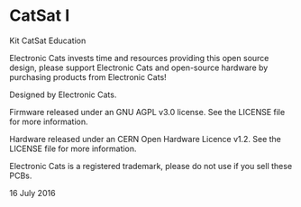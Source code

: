 # CatSat I

Kit CatSat Education

Electronic Cats invests time and resources providing this open source design, please support Electronic Cats and open-source hardware by purchasing products from Electronic Cats!

Designed by Electronic Cats.

Firmware released under an GNU AGPL v3.0 license. See the LICENSE file for more information.

Hardware released under an CERN Open Hardware Licence v1.2. See the LICENSE file for more information.

Electronic Cats is a registered trademark, please do not use if you sell these PCBs.

16 July 2016
